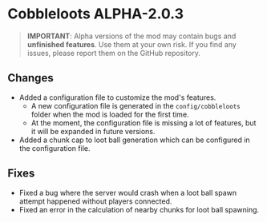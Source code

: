 # Cobbleloots ALPHA-2.0.3

> **IMPORTANT**: Alpha versions of the mod may contain bugs and **unfinished features**. Use them at your own risk. If you find any issues, please report them on the GitHub repository.

## Changes
- Added a configuration file to customize the mod's features.
  - A new configuration file is generated in the `config/cobbleloots` folder when the mod is loaded for the first time.
  - At the moment, the configuration file is missing a lot of features, but it will be expanded in future versions.
- Added a chunk cap to loot ball generation which can be configured in the configuration file.

## Fixes
- Fixed a bug where the server would crash when a loot ball spawn attempt happened without players connected.
- Fixed an error in the calculation of nearby chunks for loot ball spawning.
